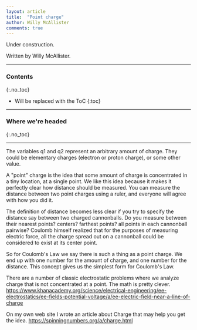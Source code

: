 ```yaml
---
layout: article
title:  "Point charge"
author: Willy McAllister
comments: true
---
```


Under construction.

Written by Willy McAllister.

----

### Contents
{:.no_toc}

* Will be replaced with the ToC
{:toc}

----

### Where we're headed 
{:.no_toc}

----

The variables q1 and q2 represent an arbitrary amount of charge. They could be elementary charges (electron or proton charge), or some other value. 

A "point" charge is the idea that some amount of charge is concentrated in a tiny location, at a single point. We like this idea because it makes it perfectly clear how distance should be measured. You can measure the distance between two point charges using a ruler, and everyone will agree with how you did it. 

The definition of distance becomes less clear if you try to specify the distance say between two charged cannonballs. Do you measure between their nearest points? centers? farthest points? all points in each cannonball pairwise? Coulomb himself realized that for the purposes of measuring electric force, all the charge spread out on a cannonball could be considered to exist at its center point. 

So for Coulomb's Law we say there is such a thing as a point charge. We end up with one number for the amount of charge, and one number for the distance. This concept gives us the simplest form for Coulomb's Law.

There are a number of classic electrostatic problems where we analyze charge that is not concentrated at a point. The math is pretty clever. https://www.khanacademy.org/science/electrical-engineering/ee-electrostatics/ee-fields-potential-voltage/a/ee-electric-field-near-a-line-of-charge

On my own web site I wrote an article about Charge that may help you get the idea. https://spinningnumbers.org/a/charge.html